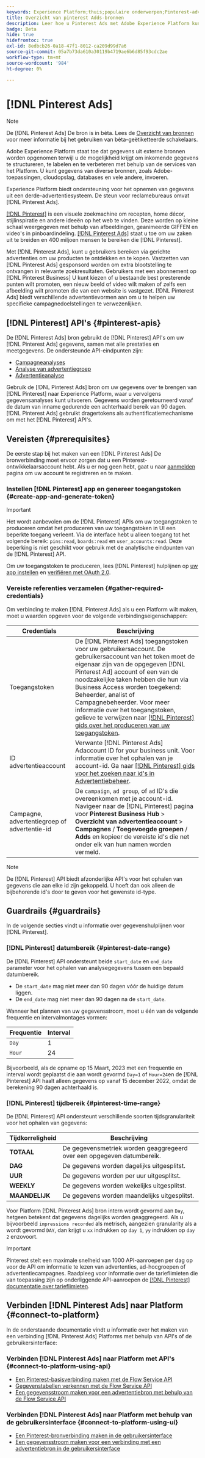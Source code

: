 ```yaml
---
keywords: Experience Platform;thuis;populaire onderwerpen;Pinterest-advertenties;
title: Overzicht van pinterest Adds-bronnen
description: Leer hoe u Pinterest Ads met Adobe Experience Platform kunt verbinden via API's of de gebruikersinterface.
badge: Beta
hide: true
hidefromtoc: true
exl-id: 8edbcb26-0a18-47f1-8012-ca209d99d7a6
source-git-commit: 05a7b73da610a30119b4719ae6b6d85f93cdc2ae
workflow-type: tm+mt
source-wordcount: '984'
ht-degree: 0%

---
```


# [!DNL Pinterest Ads]

>[!NOTE]
>
>De [!DNL Pinterest Ads] De bron is in bèta. Lees de [Overzicht van bronnen](../../home.md#terms-and-conditions) voor meer informatie bij het gebruiken van bèta-geëtiketteerde schakelaars.

Adobe Experience Platform staat toe dat gegevens uit externe bronnen worden opgenomen terwijl u de mogelijkheid krijgt om inkomende gegevens te structureren, te labelen en te verbeteren met behulp van de services van het Platform. U kunt gegevens van diverse bronnen, zoals Adobe-toepassingen, cloudopslag, databases en vele andere, invoeren.

Experience Platform biedt ondersteuning voor het opnemen van gegevens uit een derde-advertentiesysteem. De steun voor reclamebureaus omvat [!DNL Pinterest Ads].

[[!DNL Pinterest]](https://www.pinterest.com) is een visuele zoekmachine om recepten, home décor, stijlinspiratie en andere ideeën op het web te vinden. Deze worden op kleine schaal weergegeven met behulp van afbeeldingen, geanimeerde GIFFEN en video&#39;s in pinboardindeling. [[!DNL Pinterest Ads]](https://ads.pinterest.com/) staat u toe om uw zaken uit te breiden en 400 miljoen mensen te bereiken die [!DNL Pinterest].

Met [!DNL Pinterest Ads], kunt u gebruikers bereiken via gerichte advertenties om uw producten te ontdekken en te kopen. Vastzetten van [!DNL Pinterest Ads] gesponsord worden om extra blootstelling te ontvangen in relevante zoekresultaten. Gebruikers met een abonnement op [!DNL Pinterest Business] U kunt kiezen of u bestaande best presterende punten wilt promoten, een nieuw beeld of video wilt maken of zelfs een afbeelding wilt promoten die van een website is vastgezet. [!DNL Pinterest Ads] biedt verschillende advertentievormen aan om u te helpen uw specifieke campagnedoelstellingen te verwezenlijken.

## [!DNL Pinterest] API&#39;s {#pinterest-apis}

De [!DNL Pinterest Ads] bron gebruikt de [!DNL Pinterest] API&#39;s om uw [!DNL Pinterest Ads] gegevens, samen met alle prestaties en meetgegevens. De ondersteunde API-eindpunten zijn:

* [Campagneanalyses](https://developers.pinterest.com/docs/api/v5/#operation/campaigns/analytics)
* [Analyse van advertentiegroep](https://developers.pinterest.com/docs/api/v5/#operation/ad_groups/analytics)
* [Advertentieanalyse](https://developers.pinterest.com/docs/api/v5/#operation/ads/analytics)

Gebruik de [!DNL Pinterest Ads] bron om uw gegevens over te brengen van [!DNL Pinterest] naar Experience Platform, waar u vervolgens gegevensanalyses kunt uitvoeren. Gegevens worden geretourneerd vanaf de datum van inname gedurende een achterhaald bereik van 90 dagen. [!DNL Pinterest Ads] gebruikt dragertokens als authentificatiemechanisme om met het [!DNL Pinterest] API&#39;s.

## Vereisten {#prerequisites}

De eerste stap bij het maken van een [!DNL Pinterest Ads] De bronverbinding moet ervoor zorgen dat u een Pinterest-ontwikkelaarsaccount hebt. Als u er nog geen hebt, gaat u naar [aanmelden](https://www.pinterest.com/business/create/?next=https://developers.pinterest.com/account-setup/) pagina om uw account te registreren en te maken.

### Instellen [!DNL Pinterest] app en genereer toegangstoken {#create-app-and-generate-token}

>[!IMPORTANT]
>
>Het wordt aanbevolen om de [!DNL Pinterest] APIs om uw toegangstoken te produceren omdat het produceren van uw toegangstoken in UI een beperkte toegang verleent. Via de interface hebt u alleen toegang tot het volgende bereik: `pins:read`, `boards:read` en `user_accounts:read`. Deze beperking is niet geschikt voor gebruik met de analytische eindpunten van de [!DNL Pinterest] API.

Om uw toegangstoken te produceren, lees [!DNL Pinterest] hulplijnen op [uw app instellen](https://developers.pinterest.com/docs/getting-started/set-up-app/) en [verifiëren met OAuth 2.0](https://developers.pinterest.com/docs/getting-started/authentication/).

### Vereiste referenties verzamelen {#gather-required-credentials}

Om verbinding te maken [!DNL Pinterest Ads] als u een Platform wilt maken, moet u waarden opgeven voor de volgende verbindingseigenschappen:

| Credentials | Beschrijving |
| --- | --- |
| Toegangstoken | De [!DNL Pinterest Ads] toegangstoken voor uw gebruikersaccount. De gebruikersaccount van het token moet de eigenaar zijn van de opgegeven [!DNL Pinterest Ad] account of een van de noodzakelijke taken hebben die hun via Business Access worden toegekend: Beheerder, analist of Campagnebeheerder. Voor meer informatie over het toegangstoken, gelieve te verwijzen naar [[!DNL Pinterest] gids over het produceren van uw toegangstoken](https://developers.pinterest.com/docs/getting-started/set-up-app/). |
| ID advertentieaccount | Verwante [!DNL Pinterest Ads] Adaccount ID for your business unit. Voor informatie over het ophalen van je account-id. Ga naar [[!DNL Pinterest] gids voor het zoeken naar id&#39;s in Advertentiebeheer](https://help.pinterest.com/en/business/article/find-ids-in-ads-manager). |
| Campagne, advertentiegroep of advertentie-id | De `campaign`, `ad group`, of `ad` ID&#39;s die overeenkomen met je account-id. Navigeer naar de [!DNL Pinterest] pagina voor **Pinterest Business Hub** > **Overzicht van advertentieaccount** > **Campagnes** / **Toegevoegde groepen** / **Adds** en kopieer de vereiste id&#39;s die net onder elk van hun namen worden vermeld. |

>[!NOTE]
>
>De [!DNL Pinterest] API biedt afzonderlijke API&#39;s voor het ophalen van gegevens die aan elke id zijn gekoppeld. U hoeft dan ook alleen de bijbehorende id&#39;s door te geven voor het gewenste id-type.

## Guardrails {#guardrails}

In de volgende secties vindt u informatie over gegevenshulplijnen voor [!DNL Pinterest].

### [!DNL Pinterest] datumbereik {#pinterest-date-range}

De [!DNL Pinterest] API ondersteunt beide `start_date` en `end_date` parameter voor het ophalen van analysegegevens tussen een bepaald datumbereik.

* De `start_date` mag niet meer dan 90 dagen vóór de huidige datum liggen.
* De `end_date` mag niet meer dan 90 dagen na de `start_date`.

Wanneer het plannen van uw gegevensstroom, moet u één van de volgende frequentie en intervalmontages vormen:

| Frequentie | Interval |
| --- | --- |
| `Day` | 1 |
| `Hour` | 24 |

Bijvoorbeeld, als de opname op 15 Maart, 2023 met een frequentie en interval wordt geplaatst die aan wordt gevormd `Day=1` of `Hour=24`en de [!DNL Pinterest] API haalt alleen gegevens op vanaf 15 december 2022, omdat de berekening 90 dagen achterhaald is.

### [!DNL Pinterest] tijdbereik {#pinterest-time-range}

De [!DNL Pinterest] API ondersteunt verschillende soorten tijdsgranulariteit voor het ophalen van gegevens:

| Tijdkorreligheid | Beschrijving |
| --- | --- |
| **TOTAAL** | De gegevensmetriek worden geaggregeerd over een opgegeven datumbereik. |
| **DAG** | De gegevens worden dagelijks uitgesplitst. |
| **UUR** | De gegevens worden per uur uitgesplitst. |
| **WEEKLY** | De gegevens worden wekelijks uitgesplitst. |
| **MAANDELIJK** | De gegevens worden maandelijks uitgesplitst. |

Voor Platform [!DNL Pinterest Ads] bron intern wordt gevormd aan `Day`, hetgeen betekent dat gegevens dagelijks worden geaggregeerd. Als u bijvoorbeeld `impressions recorded` als metrisch, aangezien granularity als a wordt gevormd `DAY`, dan krijgt u `xx` indrukken op `day 1`, `yy` indrukken op `day 2` enzovoort.

>[!IMPORTANT]
>
>Pinterest stelt een maximale snelheid van 1000 API-aanroepen per dag op voor de API om informatie te lezen van advertenties, ad-hocgroepen of advertentiecampagnes. Raadpleeg voor informatie over de tarieflimieten die van toepassing zijn op onderliggende API-aanroepen de [[!DNL Pinterest] documentatie over tarieflimieten](https://developers.pinterest.com/docs/reference/ratelimits/).

## Verbinden [!DNL Pinterest Ads] naar Platform {#connect-to-platform}

In de onderstaande documentatie vindt u informatie over het maken van een verbinding [!DNL Pinterest Ads] Platforms met behulp van API&#39;s of de gebruikersinterface:

### Verbinden [!DNL Pinterest Ads] naar Platform met API&#39;s {#connect-to-platform-using-api}

* [Een Pinterest-basisverbinding maken met de Flow Service API](../../tutorials/api/create/advertising/pinterest-ads.md)
* [Gegevenstabellen verkennen met de Flow Service API](../../tutorials/api/explore/tabular.md)
* [Een gegevensstroom maken voor een advertentiebron met behulp van de Flow Service API](../../tutorials/api/collect/advertising.md)

### Verbinden [!DNL Pinterest Ads] naar Platform met behulp van de gebruikersinterface {#connect-to-platform-using-ui}

* [Een Pinterest-bronverbinding maken in de gebruikersinterface](../../tutorials/ui/create/advertising/pinterest-ads.md)
* [Een gegevensstroom maken voor een verbinding met een advertentiebron in de gebruikersinterface](../../tutorials/ui/dataflow/advertising.md)
